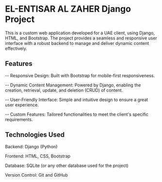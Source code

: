 
# EL-ENTISAR AL ZAHER Django Project

This is a custom web application developed for a UAE client, using Django, HTML, and Bootstrap. The project provides a seamless and responsive user interface with a robust backend to manage and deliver dynamic content effectively.


## Features

-- Responsive Design: Built with Bootstrap for mobile-first responsiveness.

-- Dynamic Content Management: Powered by Django, enabling the creation, retrieval, update, and deletion (CRUD) of content.

-- User-Friendly Interface: Simple and intuitive design to ensure a great user experience.

-- Custom Features: Tailored functionalities to meet the client's specific requirements.
## Technologies Used
Backend: Django (Python)

Frontend: HTML, CSS, Bootstrap

Database: SQLite (or any other database used for the project)

Version Control: Git and GitHub